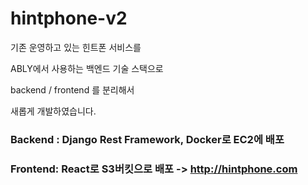 # hintphone-v2

기존 운영하고 있는 힌트폰 서비스를 

ABLY에서 사용하는 백엔드 기술 스택으로 

backend / frontend 를 분리해서 

새롭게 개발하였습니다.

### Backend : Django Rest Framework, Docker로 EC2에 배포 
### Frontend: React로 S3버킷으로 배포 -> http://hintphone.com
